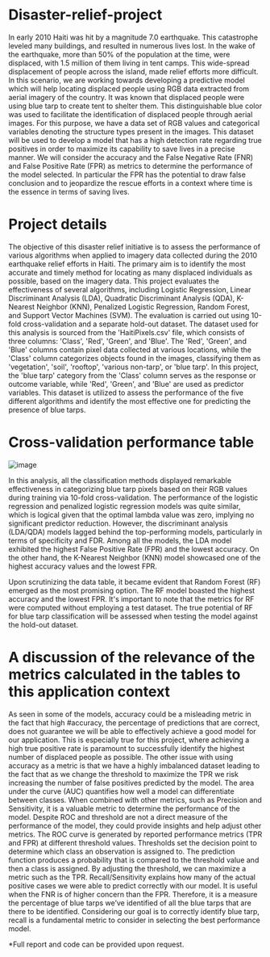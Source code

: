 # Disaster-relief-project

In early 2010 Haiti was hit by a magnitude 7.0 earthquake. This catastrophe leveled many buildings, and resulted in numerous lives lost. In the wake of the earthquake, more than 50% of the population at the time, were displaced, with 1.5 million of them living in tent camps. This wide-spread displacement of people across the island, made relief efforts more difficult. 
In this scenario, we are working towards developing a predictive model which will help locating displaced people using RGB data extracted from aerial imagery of the country. It was known that displaced people were using blue tarp to create tent to shelter them. This distinguishable blue color was used to facilitate the identification of displaced people through aerial images.  For this purpose, we have a data set of RGB values and categorical variables denoting the structure types present in the images.  This dataset will be used to develop a model that has a high detection rate regarding true positives in order to maximize its capability to save lives in a precise manner. We will consider the accuracy and the False Negative Rate (FNR) and False Positive Rate (FPR) as metrics to determine the performance of the model selected. In particular the FPR has the potential to draw false conclusion and to jeopardize the rescue efforts in a context where time is the essence in terms of saving lives. 

# Project details

The objective of this disaster relief initiative is to assess the performance of various algorithms when applied to imagery data collected during the 2010 earthquake relief efforts in Haiti. The primary aim is to identify the most accurate and timely method for locating as many displaced individuals as possible, based on the imagery data. 
This project evaluates the effectiveness of several algorithms, including Logistic Regression, Linear Discriminant Analysis (LDA), Quadratic Discriminant Analysis (QDA), K-Nearest Neighbor (KNN), Penalized Logistic Regression, Random Forest, and Support Vector Machines (SVM). The evaluation is carried out using 10-fold cross-validation and a separate hold-out dataset. The dataset used for this analysis is sourced from the 'HaitiPixels.csv' file, which consists of three columns: 'Class', 'Red', 'Green', and 'Blue'. The 'Red', 'Green', and 'Blue' columns contain pixel data collected at various locations, while the 'Class' column categorizes objects found in the images, classifying them as 'vegetation', 'soil', 'rooftop', 'various non-tarp', or 'blue tarp'. In this project, the 'blue tarp' category from the 'Class' column serves as the response or outcome variable, while 'Red', 'Green', and 'Blue' are used as predictor variables. This dataset is utilized to assess the performance of the five different algorithms and identify the most effective one for predicting the presence of blue tarps.

# Cross-validation performance table
![image](https://github.com/ambroso0/Disaster-relief-project/assets/38117605/e2364858-9914-4b74-828e-9a85f3354071)

In this analysis, all the classification methods displayed remarkable effectiveness in categorizing blue tarp pixels based on their RGB values during training via 10-fold cross-validation. The performance of the logistic regression and penalized logistic regression models was quite similar, which is logical given that the optimal lambda value was zero, implying no significant predictor reduction.
However, the discriminant analysis (LDA/QDA) models lagged behind the top-performing models, particularly in terms of specificity and FDR. Among all the models, the LDA model exhibited the highest False Positive Rate (FPR) and the lowest accuracy. On the other hand, the K-Nearest Neighbor (KNN) model showcased one of the highest accuracy values and the lowest FPR.

Upon scrutinizing the data table, it became evident that Random Forest (RF) emerged as the most promising option. The RF model boasted the highest accuracy and the lowest FPR. It's important to note that the metrics for RF were computed without employing a test dataset. The true potential of RF for blue tarp classification will be assessed when testing the model against the hold-out dataset.

# A discussion of the relevance of the metrics calculated in the tables to this application context

As seen in some of the models, accuracy could be a misleading metric in the fact that high #accuracy, the percentage of predictions that are correct, does not guarantee we will be able to effectively achieve a good model for our application. This is especially true for this project, where achieving a high true positive rate is paramount to successfully identify the highest number of displaced people as possible. The other issue with using accuracy as a metric is that we have a highly imbalanced dataset leading to the fact that as we change the threshold to maximize the TPR we risk increasing the number of false positives predicted by the model.
The area under the curve (AUC) quantifies how well a model can differentiate between classes. When combined with other metrics, such as Precision and Sensitivity, it is a valuable metric to determine the performance of the model.
Despite ROC and threshold are not a direct measure of the performance of the model, they could provide insights and help adjust other metrics. The ROC curve is generated by reported performance metrics (TPR and FPR) at different threshold values. Thresholds set the decision point to determine which class an observation is assigned to. The prediction function produces a probability that is compared to the threshold value and then a class is assigned. By adjusting the threshold, we can maximize a metric such as the TPR.
Recall/Sensitivity explains how many of the actual positive cases we were able to predict correctly with our model. It is useful when the FNR is of higher concern than the FPR. Therefore, it is a measure the percentage of blue tarps we’ve identified of all the blue tarps that are there to be identified. Considering our goal is to correctly identify blue tarp, recall is a fundamental metric to consider in selecting the best performance model.


*Full report and code can be provided upon request. 
